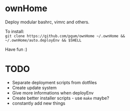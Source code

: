 # ownHome
Deploy modular bashrc, vimrc and others.  
  
  
To install:  
`git clone https://github.com/pgum/ownHome ~/.ownHome && ~/.ownHome/auto.deployEnv && $SHELL`  
  
  
Have fun :)

# TODO
* Separate deployment scripts from dotfiles
* Create update system
* Give more informations when deployEnv
* Create better installer scripts - use `make` maybe? 
* constantly add new things
